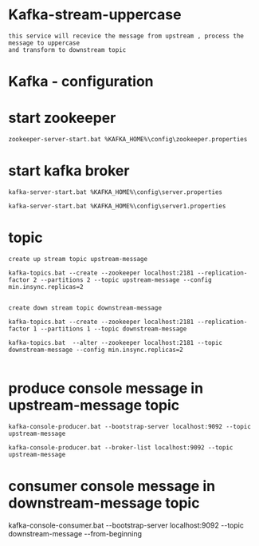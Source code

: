 # Kafka-stream-uppercase
````
this service will recevice the message from upstream , process the message to uppercase
and transform to downstream topic

````

# Kafka - configuration

# start zookeeper
````
zookeeper-server-start.bat %KAFKA_HOME%\config\zookeeper.properties

````
# start kafka broker
````
kafka-server-start.bat %KAFKA_HOME%\config\server.properties

kafka-server-start.bat %KAFKA_HOME%\config\server1.properties

````

# topic 
````
create up stream topic upstream-message

kafka-topics.bat --create --zookeeper localhost:2181 --replication-factor 2 --partitions 2 --topic upstream-message --config min.insync.replicas=2


create down stream topic downstream-message

kafka-topics.bat --create --zookeeper localhost:2181 --replication-factor 1 --partitions 1 --topic downstream-message

kafka-topics.bat  --alter --zookeeper localhost:2181 --topic downstream-message --config min.insync.replicas=2


````

# produce console message in upstream-message topic
````
kafka-console-producer.bat --bootstrap-server localhost:9092 --topic upstream-message

kafka-console-producer.bat --broker-list localhost:9092 --topic upstream-message
````

# consumer console message in downstream-message topic

kafka-console-consumer.bat --bootstrap-server localhost:9092 --topic downstream-message  --from-beginning